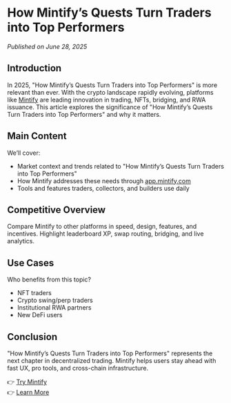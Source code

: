 # How Mintify’s Quests Turn Traders into Top Performers

*Published on June 28, 2025*

## Introduction

In 2025, "How Mintify’s Quests Turn Traders into Top Performers" is more relevant than ever. With the crypto landscape rapidly evolving, platforms like [Mintify](https://mintify.com) are leading innovation in trading, NFTs, bridging, and RWA issuance. This article explores the significance of "How Mintify’s Quests Turn Traders into Top Performers" and why it matters.

## Main Content

We’ll cover:
- Market context and trends related to "How Mintify’s Quests Turn Traders into Top Performers"
- How Mintify addresses these needs through [app.mintify.com](https://app.mintify.com)
- Tools and features traders, collectors, and builders use daily

## Competitive Overview

Compare Mintify to other platforms in speed, design, features, and incentives. Highlight leaderboard XP, swap routing, bridging, and live analytics.

## Use Cases

Who benefits from this topic?
- NFT traders
- Crypto swing/perp traders
- Institutional RWA partners
- New DeFi users

## Conclusion

"How Mintify’s Quests Turn Traders into Top Performers" represents the next chapter in decentralized trading. Mintify helps users stay ahead with fast UX, pro tools, and cross-chain infrastructure.

👉 [Try Mintify](https://app.mintify.com)  
👉 [Learn More](https://mintify.com)